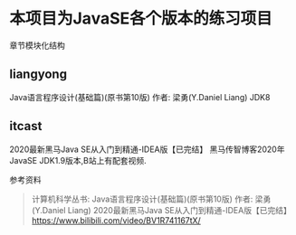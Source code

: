 # 本项目为JavaSE各个版本的练习项目
章节模块化结构

## liangyong
Java语言程序设计(基础篇)(原书第10版) 作者: 梁勇(Y.Daniel Liang) JDK8

## itcast
2020最新黑马Java SE从入门到精通-IDEA版【已完结】
黑马传智博客2020年JavaSE JDK1.9版本,B站上有配套视频.

参考资料
> 计算机科学丛书: Java语言程序设计(基础篇)(原书第10版) 作者: 梁勇(Y.Daniel Liang) 
> 2020最新黑马Java SE从入门到精通-IDEA版【已完结】
> https://www.bilibili.com/video/BV1R741167tX/